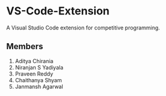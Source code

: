 # VS-Code-Extension
A Visual Studio Code extension for competitive programming.

## Members
1. Aditya Chirania
2. Niranjan S Yadiyala
3. Praveen Reddy
4. Chaithanya Shyam
5. Janmansh Agarwal
